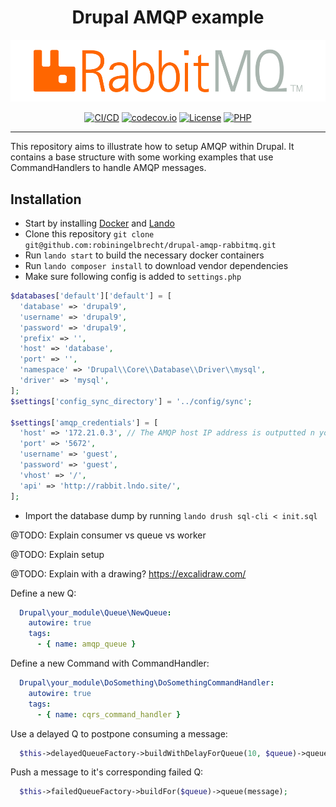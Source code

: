 <h1 align="center">Drupal AMQP example</h1>

<p align="center">
	<img src="https://github.com/robiningelbrecht/drupal-amqp-rabbitmq/raw/master/readme/rabbitmq.png" alt="RabbitMQ">
</p>

<p align="center">
<a href="https://github.com/robiningelbrecht/drupal-amqp-rabbitmq/actions/workflows/ci.yml"><img src="https://github.com/robiningelbrecht/drupal-amqp-rabbitmq/actions/workflows/ci.yml/badge.svg" alt="CI/CD"></a>
<a href="https://codecov.io/gh/robiningelbrecht/drupal-amqp-rabbitmq"><img src="https://codecov.io/gh/robiningelbrecht/drupal-amqp-rabbitmq/branch/master/graph/badge.svg?token=QUZxuZ49V4" alt="codecov.io"></a>
<a href="https://github.com/robiningelbrecht/drupal-amqp-rabbitmq/blob/master/LICENSE"><img src="https://img.shields.io/github/license/robiningelbrecht/continuous-integration-example?color=428f7e&logo=open%20source%20initiative&logoColor=white" alt="License"></a>
<a href="https://php.net/"><img src="https://img.shields.io/packagist/php-v/robiningelbrecht/drupal-amqp-rabbitmq/dev-master?color=777bb3&logo=php&logoColor=white" alt="PHP"></a>
</p>

------

This repository aims to illustrate how to setup AMQP within Drupal. It contains a base structure with some working examples that use CommandHandlers to handle AMQP messages.

## Installation

* Start by installing [Docker](https://docs.docker.com/get-docker/) and [Lando](https://docs.lando.dev/getting-started/)
* Clone this repository `git clone git@github.com:robiningelbrecht/drupal-amqp-rabbitmq.git`
* Run `lando start` to build the necessary docker containers
* Run `lando composer install` to download vendor dependencies
* Make sure following config is added to `settings.php`

```php
$databases['default']['default'] = [
  'database' => 'drupal9',
  'username' => 'drupal9',
  'password' => 'drupal9',
  'prefix' => '',
  'host' => 'database',
  'port' => '',
  'namespace' => 'Drupal\\Core\\Database\\Driver\\mysql',
  'driver' => 'mysql',
];
$settings['config_sync_directory'] = '../config/sync';

$settings['amqp_credentials'] = [
  'host' => '172.21.0.3', // The AMQP host IP address is outputted n your CLI while running `lando start`
  'port' => '5672',
  'username' => 'guest',
  'password' => 'guest',
  'vhost' => '/',
  'api' => 'http://rabbit.lndo.site/',
];
```

* Import the database dump by running `lando drush sql-cli < init.sql`

@TODO: Explain consumer vs queue vs worker

@TODO: Explain setup

@TODO: Explain with a drawing? https://excalidraw.com/

Define a new Q:

```yaml
  Drupal\your_module\Queue\NewQueue:
    autowire: true
    tags:
      - { name: amqp_queue }
```

Define a new Command with CommandHandler:


```yaml
  Drupal\your_module\DoSomething\DoSomethingCommandHandler:
    autowire: true
    tags:
      - { name: cqrs_command_handler }
```

Use a delayed Q to postpone consuming a message:

```php
  $this->delayedQueueFactory->buildWithDelayForQueue(10, $queue)->queue($message);
```

Push a message to it's corresponding failed Q:

```php
  $this->failedQueueFactory->buildFor($queue)->queue(message);
```
